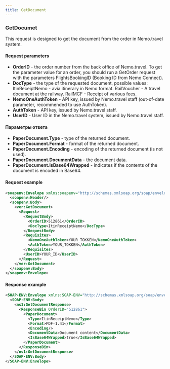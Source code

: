 ```yaml
---
title: GetDocument
---
```


### GetDocumet
This request is designed to get the document from the order in Nemo.travel system.


#### Request parameters
* **OrderID** - the order number from the back office of Nemo.travel. To get the parameter value for an order, you should run a GetOrder request with the parameters FlightsBookingID (Booking ID from Nemo Connect).
* **DocType** - the type of the requested document, possible values: ItinReceiptNemo - avia itinerary in Nemo format. RailVoucher - A travel document at the railway. RailMCF - Receipt of various fees.
* **NemoOneAuthToken** - API key, issued by Nemo.travel staff (out-of-date parameter, recommended to use AuthToken).
* **AuthToken** - API key, issued by Nemo.travel staff.
* **UserID** - User ID in the Nemo.travel system, issued by Nemo.travel staff.

#### Параметры ответа
* **PaperDocument.Type** - type of the returned document.
* **PaperDocument.Format** - format of the returned document.
* **PaperDocument.Encoding** - encoding of the returned document (is not used).
* **PaperDocument.DocumentData** - the document data.
* **PaperDocument.IsBase64Wrapped** - indicates if the contents of the document is encoded in Base64.

#### Request example
```xml
<soapenv:Envelope xmlns:soapenv="http://schemas.xmlsoap.org/soap/envelope/" xmlns:ver="***">
  <soapenv:Header/>
  <soapenv:Body>
    <ver:GetDocument>
      <Request>
        <RequestBody>
          <OrderID>512861</OrderID>
          <DocType>ItinReceiptNemo</DocType>
        </RequestBody>
        <Requisites>
          <NemoOneAuthToken>YOUR_TOKKEN</NemoOneAuthToken>
          <AuthToken>YOUR_TOKKEN</AuthToken>
		</Requisites>
        <UserID>YOUR_ID</UserID>
      </Request>
    </ver:GetDocument>
  </soapenv:Body>
</soapenv:Envelope>
```
#### Response example
```xml
<SOAP-ENV:Envelope xmlns:SOAP-ENV="http://schemas.xmlsoap.org/soap/envelope/" xmlns:ns1="***">
  <SOAP-ENV:Body>
    <ns1:GetDocumentResponse>
      <ResponseBin OrderID="512861">
        <PaperDocument>
          <Type>ItinReceiptNemo</Type>
          <Format>PDF-1.41</Format>
          <Encoding/>
          <DocumentData>Document content</DocumentData>
          <IsBase64Wrapped>true</IsBase64Wrapped>
        </PaperDocument>
      </ResponseBin>
    </ns1:GetDocumentResponse>
  </SOAP-ENV:Body>
</SOAP-ENV:Envelope>

```